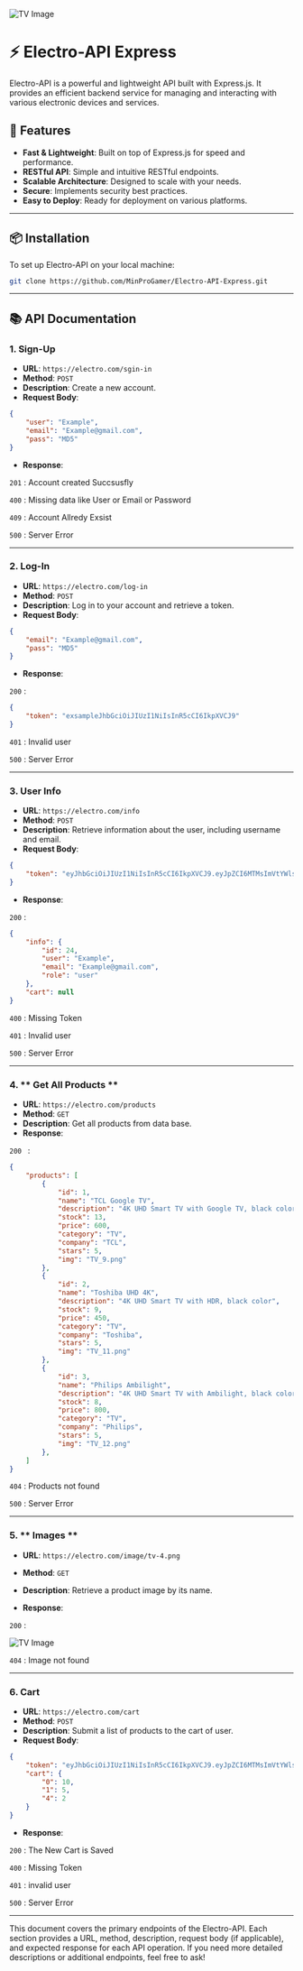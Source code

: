 
![TV Image](image/Logo.png)

# ⚡️ Electro-API Express

Electro-API is a powerful and lightweight API built with Express.js. It provides an efficient backend service for managing and interacting with various electronic devices and services.

## 🚀 Features

- **Fast & Lightweight**: Built on top of Express.js for speed and performance.
- **RESTful API**: Simple and intuitive RESTful endpoints.
- **Scalable Architecture**: Designed to scale with your needs.
- **Secure**: Implements security best practices.
- **Easy to Deploy**: Ready for deployment on various platforms.

---

## 📦 Installation

To set up Electro-API on your local machine:

```bash
git clone https://github.com/MinProGamer/Electro-API-Express.git
```

---

## 📚 API Documentation













### 1. **Sign-Up**

- **URL**: `https://electro.com/sgin-in`
- **Method**: `POST`
- **Description**: Create a new account.
- **Request Body**:

```json
{
    "user": "Example",
    "email": "Example@gmail.com",
    "pass": "MD5"
}
```

- **Response**:

` 201 ` : Account created Succsusfly

` 400 ` : Missing data like User or Email or Password

` 409 ` : Account Allredy Exsist

` 500 ` : Server Error

---











### 2. **Log-In**

- **URL**: `https://electro.com/log-in`
- **Method**: `POST`
- **Description**: Log in to your account and retrieve a token.
- **Request Body**:

```json
{
    "email": "Example@gmail.com",
    "pass": "MD5"
}
```

- **Response**: 

` 200 ` :

```json
{
    "token": "exsampleJhbGciOiJIUzI1NiIsInR5cCI6IkpXVCJ9"
}
```

` 401 ` : Invalid user


` 500 ` : Server Error























---

### 3. **User Info**

- **URL**: `https://electro.com/info`
- **Method**: `POST`
- **Description**: Retrieve information about the user, including username and email.
- **Request Body**:

```json
{
    "token": "eyJhbGciOiJIUzI1NiIsInR5cCI6IkpXVCJ9.eyJpZCI6MTMsImVtYWlsIjoiWmFrYXJpYUBnbWFpbC5jb20iLCJwYXNzIjoiTUQ1IiwiaWF0IjoxNzI0NzY4MjQ4fQ.CP16kYvC-zVIlFOr9q0vRbsy1HQhdd-64m3I4niHF6s"
}
```

- **Response**:


` 200 ` :
```json
{
    "info": {
        "id": 24,
        "user": "Example",
        "email": "Example@gmail.com",
        "role": "user"
    },
    "cart": null
}
```


` 400 ` : Missing Token

` 401 ` : Invalid user

` 500 ` : Server Error





















---

### 4. ** Get All Products **

- **URL**: `https://electro.com/products`
- **Method**: `GET`
- **Description**: Get all products from data base.
- **Response**:

`200 ` :

```json
{
    "products": [
        {
            "id": 1,
            "name": "TCL Google TV",
            "description": "4K UHD Smart TV with Google TV, black color",
            "stock": 13,
            "price": 600,
            "category": "TV",
            "company": "TCL",
            "stars": 5,
            "img": "TV_9.png"
        },
        {
            "id": 2,
            "name": "Toshiba UHD 4K",
            "description": "4K UHD Smart TV with HDR, black color",
            "stock": 9,
            "price": 450,
            "category": "TV",
            "company": "Toshiba",
            "stars": 5,
            "img": "TV_11.png"
        },
        {
            "id": 3,
            "name": "Philips Ambilight",
            "description": "4K UHD Smart TV with Ambilight, black color",
            "stock": 8,
            "price": 800,
            "category": "TV",
            "company": "Philips",
            "stars": 5,
            "img": "TV_12.png"
        },
    ]
}
```

` 404 ` : Products not found

` 500 ` : Server Error













---

### 5. ** Images **

- **URL**: `https://electro.com/image/tv-4.png`
- **Method**: `GET`
- **Description**: Retrieve a product image by its name.

- **Response**:

` 200 ` :

![TV Image](image/TV_12.png)

` 404 ` : Image not found






















---

### 6. **Cart**

- **URL**: `https://electro.com/cart`
- **Method**: `POST`
- **Description**: Submit a list of products to the cart of user.
- **Request Body**:

```json
{
    "token": "eyJhbGciOiJIUzI1NiIsInR5cCI6IkpXVCJ9.eyJpZCI6MTMsImVtYWlsIjoiWmFrYXJpYUBnbWFpbC5jb20iLCJwYXNzIjoiTUQ1IiwiaWF0IjoxNzI0NzY4MjQ4fQ.CP16kYvC-zVIlFOr9q0vRbsy1HQhdd-64m3I4niHF6s",
    "cart": {
        "0": 10,
        "1": 5,
        "4": 2
    }
}
```

- **Response**:

` 200 ` : The New Cart is Saved

` 400 ` : Missing Token

` 401 ` : invalid user

` 500 ` : Server Error

---

This document covers the primary endpoints of the Electro-API. Each section provides a URL, method, description, request body (if applicable), and expected response for each API operation. If you need more detailed descriptions or additional endpoints, feel free to ask!